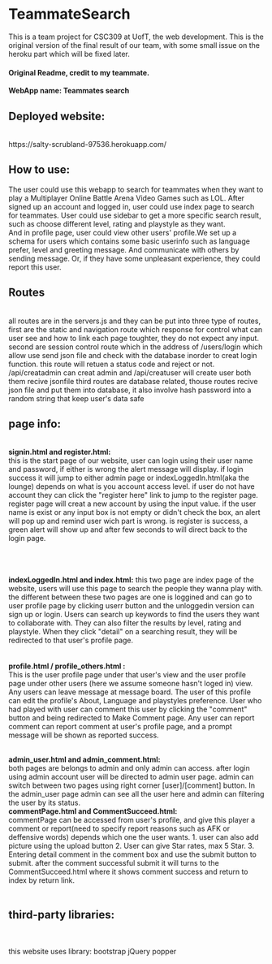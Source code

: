 # TeammateSearch
This is a team project for CSC309 at UofT, the web development. This is the original version of the final result of our team, with some small issue on the heroku part which will be fixed later.

#### Original Readme, credit to my teammate. 
<strong>WebApp name: Teammates search</strong><br> 
<h2><strong>Deployed website:</strong></h2><br>
https://salty-scrubland-97536.herokuapp.com/
<h2><strong>How to use:</strong></h2>
The user could use this webapp to search for teammates when they want to play a Multiplayer Online Battle Arena Video Games such as LOL.
After signed up an account and logged in, user could use index page to search for teammates. User could use sidebar to get a more specific search result, such as choose different level, rating and playstyle as they want.<br>
And in profile page, user could view other users' profile.We set up a schema for users which contains some basic userinfo such as language prefer, level and greeting message. And communicate with others by sending message. Or, if they have some unpleasant experience, they could report this user.<br>
<h2><strong>Routes</strong></h2>


 <br>
 all routes are in the servers.js and they can be put into three type of routes, 
 first are the static and navigation route which response for control what can user see and how to link each page toughter, they do not expect any input.
 second are session control route which in the address of /users/login which allow use send json file and check with the database inorder to creat login function. this route will retuen a status code and reject or not. /api/creatadmin can creat admin and /api/creatuser will create user both them recive jsonfile 
 third routes are database related, thouse routes recive json file and put them into database, it also involve hash password into a random string that keep user's data safe
 <br>

<h2><strong>page info:</strong></h2>
      <br>                 
<strong> signin.html and register.html:</strong>
<br>
this is the start page of our website, user can login using their user name and password, if either is wrong the alert message will display. if login success it will jump to either admin page or indexLoggedIn.html(aka the lounge) depends on what is you account access level. if user do not have account they can click the "register here" link to jump to the register page.<br> register page will creat a new account by using the input value. if the user name is exist or any input box is not empty or didn't check the box, an alert will pop up and remind user wich part is wrong. is register is success, a green alert will show up and after few seconds to will direct back to the login page.

 <br>        <br>             
<strong> indexLoggedIn.html and index.html:</strong>
this two page are index page of the website, users will use this page to search the people they wanna play with. the different between these two pages are one is loggined and can go to user profile page by clicking userr button and the unloggedin version can sign up or login. Users can search up keywords to find the users they want to collaborate with. They can also filter the results by level, rating and playstyle. When they click "detail" on a searching result, they will be redirected to that user's profile page.
<br>             <br>         
<strong> profile.html / profile_others.html :</strong>
<br>
This is the user profile page under that user's view and the user profile page under other users (here we assume someone hasn't loged in) view. Any users can leave message
at message board. The user of this profile can edit the profile's About, Language and playstyles preference. User who had played with user can  comment this user by clicking the "comment" button and being redirected to Make Comment page. Any user can report comment can report comment at user's profile page, and a prompt message will be shown as reported success. 

<br>               
<strong> admin_user.html and admin_comment.html:</strong>
<br>
both pages are belongs to admin and only admin can access. after login using admin account user will be directed to admin user page. admin can switch between two pages using right corner [user]/[comment] button. In the admin_user page admin can see all the user here and admin can filtering the user by its status.


<br>               
<strong> commentPage.html and CommentSucceed.html:</strong>
<br>
commentPage can be accessed from user's profile, and give this player a comment or report(need to specify report reasons such as AFK or deffensive words) depends which one the user wants. 
1. user can also add picture using the upload button
2. User can give Star rates, max 5 Star.
3. Entering detail comment in the comment box and use the submit button to submit. 
after the comment successful submit it will turns to the CommentSucceed.html where it shows comment success and return to index by return link.
<br>

<br>
<h2><strong>third-party libraries:</strong></h2>

<br>
<br>
this website uses library: bootstrap jQuery popper


